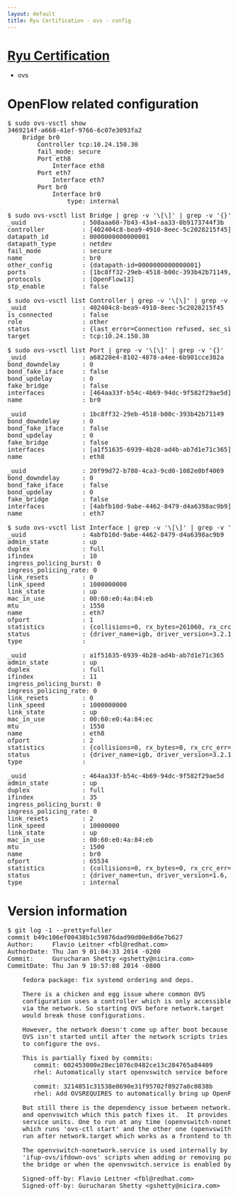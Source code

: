```yaml
---
layout: default
title: Ryu Certification - ovs - config
---
```

# [Ryu Certification](http://osrg.github.io/ryu/certification.html)
* ovs 

# OpenFlow related configuration
<pre>
$ sudo ovs-vsctl show
3469214f-a668-41ef-9766-6c07e3093fa2
    Bridge br0
        Controller tcp:10.24.150.30
        fail_mode: secure
        Port eth8
            Interface eth8
        Port eth7
            Interface eth7
        Port br0
            Interface br0
                type: internal

$ sudo ovs-vsctl list Bridge | grep -v '\[\]' | grep -v '{}'
_uuid               : 508aaa60-7b43-43a4-aa33-0b9173744f3b
controller          : [402404c8-bea9-4910-8eec-5c2028215f45]
datapath_id         : 0000000000000001
datapath_type       : netdev
fail_mode           : secure
name                : br0
other_config        : {datapath-id=0000000000000001}
ports               : [1bc8ff32-29eb-4518-b00c-393b42b71149, 20f99d72-b780-4ca3-9cd0-1082e0bf4069, a68228e4-8102-4878-a4ee-6b901cce382a]
protocols           : [OpenFlow13]
stp_enable          : false

$ sudo ovs-vsctl list Controller | grep -v '\[\]' | grep -v '{}'
_uuid               : 402404c8-bea9-4910-8eec-5c2028215f45
is_connected        : false
role                : other
status              : {last_error=Connection refused, sec_since_connect=297, sec_since_disconnect=2, state=BACKOFF}
target              : tcp:10.24.150.30

$ sudo ovs-vsctl list Port | grep -v '\[\]' | grep -v '{}'
_uuid               : a68228e4-8102-4878-a4ee-6b901cce382a
bond_downdelay      : 0
bond_fake_iface     : false
bond_updelay        : 0
fake_bridge         : false
interfaces          : [464aa33f-b54c-4b69-94dc-9f582f29ae5d]
name                : br0

_uuid               : 1bc8ff32-29eb-4518-b00c-393b42b71149
bond_downdelay      : 0
bond_fake_iface     : false
bond_updelay        : 0
fake_bridge         : false
interfaces          : [a1f51635-6939-4b28-ad4b-ab7d1e71c365]
name                : eth8

_uuid               : 20f99d72-b780-4ca3-9cd0-1082e0bf4069
bond_downdelay      : 0
bond_fake_iface     : false
bond_updelay        : 0
fake_bridge         : false
interfaces          : [4abfb10d-9abe-4462-8479-d4a6398ac9b9]
name                : eth7

$ sudo ovs-vsctl list Interface | grep -v '\[\]' | grep -v '{}'
_uuid               : 4abfb10d-9abe-4462-8479-d4a6398ac9b9
admin_state         : up
duplex              : full
ifindex             : 10
ingress_policing_burst: 0
ingress_policing_rate: 0
link_resets         : 0
link_speed          : 1000000000
link_state          : up
mac_in_use          : 00:60:e0:4a:84:eb
mtu                 : 1550
name                : eth7
ofport              : 1
statistics          : {collisions=0, rx_bytes=261060, rx_crc_err=0, rx_dropped=0, rx_errors=0, rx_frame_err=0, rx_over_err=0, rx_packets=2640, tx_bytes=0, tx_dropped=0, tx_errors=0, tx_packets=0}
status              : {driver_name=igb, driver_version=3.2.10-k, firmware_version=3.10-0}
type                : 

_uuid               : a1f51635-6939-4b28-ad4b-ab7d1e71c365
admin_state         : up
duplex              : full
ifindex             : 11
ingress_policing_burst: 0
ingress_policing_rate: 0
link_resets         : 0
link_speed          : 1000000000
link_state          : up
mac_in_use          : 00:60:e0:4a:84:ec
mtu                 : 1550
name                : eth8
ofport              : 2
statistics          : {collisions=0, rx_bytes=0, rx_crc_err=0, rx_dropped=0, rx_errors=0, rx_frame_err=0, rx_over_err=0, rx_packets=0, tx_bytes=81688, tx_dropped=0, tx_errors=0, tx_packets=880}
status              : {driver_name=igb, driver_version=3.2.10-k, firmware_version=3.10-0}
type                : 

_uuid               : 464aa33f-b54c-4b69-94dc-9f582f29ae5d
admin_state         : up
duplex              : full
ifindex             : 35
ingress_policing_burst: 0
ingress_policing_rate: 0
link_resets         : 2
link_speed          : 10000000
link_state          : up
mac_in_use          : 00:60:e0:4a:84:eb
mtu                 : 1500
name                : br0
ofport              : 65534
statistics          : {collisions=0, rx_bytes=0, rx_crc_err=0, rx_dropped=0, rx_errors=0, rx_frame_err=0, rx_over_err=0, rx_packets=0, tx_bytes=0, tx_dropped=0, tx_errors=0, tx_packets=0}
status              : {driver_name=tun, driver_version=1.6, firmware_version=N/A}
type                : internal
</pre>

# Version information
<pre>
$ git log -1 --pretty=fuller
commit b49c106ef00438b1c59876dad90d00e8d6e7b627
Author:     Flavio Leitner &lt;fbl@redhat.com&gt;
AuthorDate: Thu Jan 9 01:04:33 2014 -0200
Commit:     Gurucharan Shetty &lt;gshetty@nicira.com&gt;
CommitDate: Thu Jan 9 10:57:08 2014 -0800

    fedora package: fix systemd ordering and deps.
    
    There is a chicken and egg issue where common OVS
    configuration uses a controller which is only accessible
    via the network. So starting OVS before network.target
    would break those configurations.
    
    However, the network doesn't come up after boot because
    OVS isn't started until after the network scripts tries
    to configure the ovs.
    
    This is partially fixed by commits:
       commit: 602453000e28ec1076c0482ce13c284765a84409
       rhel: Automatically start openvswitch service before bringing an ovs interfa
    
       commit: 3214851c31538e8690e31f95702f8927a8c0838b
       rhel: Add OVSREQUIRES to automatically bring up OpenFlow interface dependencies
    
    But still there is the dependency issue between network.target
    and openvswitch which this patch fixes it.  It provides two systemd
    service units. One to run at any time (openvswitch-nonetwork.service)
    which runs 'ovs-ctl start' and the other one (openvswith.service) to
    run after network.target which works as a frontend to the admin.
    
    The openvswitch-nonetwork.service is used internally by the
    'ifup-ovs/ifdown-ovs' scripts when adding or removing ports to
    the bridge or when the openvswitch.service is enabled by the admin.
    
    Signed-off-by: Flavio Leitner &lt;fbl@redhat.com&gt;
    Signed-off-by: Gurucharan Shetty &lt;gshetty@nicira.com&gt;
</pre>
